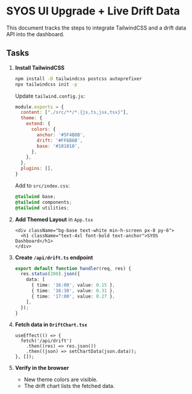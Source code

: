 # SYOS UI Upgrade + Live Drift Data

This document tracks the steps to integrate TailwindCSS and a drift data API into the dashboard.

## Tasks
1. **Install TailwindCSS**
   ```bash
   npm install -D tailwindcss postcss autoprefixer
   npx tailwindcss init -p
   ```
   Update `tailwind.config.js`:
   ```js
   module.exports = {
     content: ["./src/**/*.{js,ts,jsx,tsx}"],
     theme: {
       extend: {
         colors: {
           anchor: '#5F4B8B',
           drift: '#FF6B6B',
           base: '#101010',
         },
       },
     },
     plugins: [],
   }
   ```
   Add to `src/index.css`:
   ```css
   @tailwind base;
   @tailwind components;
   @tailwind utilities;
   ```

2. **Add Themed Layout** in `App.tsx`
   ```tsx
   <div className="bg-base text-white min-h-screen px-8 py-6">
     <h1 className="text-4xl font-bold text-anchor">SYOS Dashboard</h1>
   </div>
   ```

3. **Create `/api/drift.ts` endpoint**
   ```ts
   export default function handler(req, res) {
     res.status(200).json({
       data: [
         { time: '16:00', value: 0.15 },
         { time: '16:30', value: 0.31 },
         { time: '17:00', value: 0.27 },
       ],
     });
   }
   ```

4. **Fetch data in `DriftChart.tsx`**
   ```tsx
   useEffect(() => {
     fetch('/api/drift')
       .then((res) => res.json())
       .then((json) => setChartData(json.data));
   }, []);
   ```

5. **Verify in the browser**
   - New theme colors are visible.
   - The drift chart lists the fetched data.
